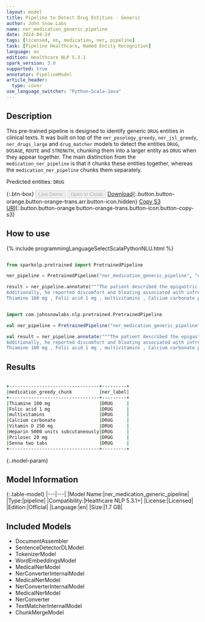 ```yaml
---
layout: model
title: Pipeline to Detect Drug Entities - Generic
author: John Snow Labs
name: ner_medication_generic_pipeline
date: 2024-04-24
tags: [licensed, en, medication, ner, pipeline]
task: [Pipeline Healthcare, Named Entity Recognition]
language: en
edition: Healthcare NLP 5.3.1
spark_version: 3.0
supported: true
annotator: PipelineModel
article_header:
  type: cover
use_language_switcher: "Python-Scala-Java"
---
```


## Description

This pre-trained pipeline is designed to identify generic `DRUG` entities in clinical texts. It was built on top of the `ner_posology_greedy`, `ner_jsl_greedy`, `ner_drugs_large` and `drug_matcher` models to detect the entities `DRUG`, `DOSAGE`, `ROUTE` and `STRENGTH`, chunking them into a larger entity as `DRUG` when they appear together.
The main distinction from the `medication_ner_pipeline` is that it chunks these entities together, whereas the `medication_ner_pipeline` chunks them separately.

Predicted entities: `DRUG`

{:.btn-box}
<button class="button button-orange" disabled>Live Demo</button>
<button class="button button-orange" disabled>Open in Colab</button>
[Download](https://s3.amazonaws.com/auxdata.johnsnowlabs.com/clinical/models/ner_medication_generic_pipeline_en_5.3.1_3.0_1713959976950.zip){:.button.button-orange.button-orange-trans.arr.button-icon.hidden}
[Copy S3 URI](s3://auxdata.johnsnowlabs.com/clinical/models/ner_medication_generic_pipeline_en_5.3.1_3.0_1713959976950.zip){:.button.button-orange.button-orange-trans.button-icon.button-copy-s3}

## How to use



<div class="tabs-box" markdown="1">
{% include programmingLanguageSelectScalaPythonNLU.html %}
  
```python

from sparknlp.pretrained import PretrainedPipeline

ner_pipeline = PretrainedPipeline("ner_medication_generic_pipeline", "en", "clinical/models")

result = ner_pipeline.annotate("""The patient described the epigastric pain as burning and worsening after meals, often accompanied by heartburn and regurgitation, particularly when lying down. 
Additionally, he reported discomfort and bloating associated with infrequent bowel movements. In response, his doctor prescribed a regimen tailored to his conditions: 
Thiamine 100 mg , Folic acid 1 mg , multivitamins , Calcium carbonate plus Vitamin D 250 mg , Heparin 5000 units subcutaneously , Prilosec 20 mg , Senna two tabs .""")

```
```scala

import com.johnsnowlabs.nlp.pretrained.PretrainedPipeline

val ner_pipeline = PretrainedPipeline("ner_medication_generic_pipeline", "en", "clinical/models")

val result = ner_pipeline.annotate("""The patient described the epigastric pain as burning and worsening after meals, often accompanied by heartburn and regurgitation, particularly when lying down. 
Additionally, he reported discomfort and bloating associated with infrequent bowel movements. In response, his doctor prescribed a regimen tailored to his conditions: 
Thiamine 100 mg , Folic acid 1 mg , multivitamins , Calcium carbonate plus Vitamin D 250 mg , Heparin 5000 units subcutaneously , Prilosec 20 mg , Senna two tabs .""")

```
</div>

## Results

```bash

+---------------------------------+---------+
|medication_greedy_chunk          |ner_label|
+---------------------------------+---------+
|Thiamine 100 mg                  |DRUG     |
|Folic acid 1 mg                  |DRUG     |
|multivitamins                    |DRUG     |
|Calcium carbonate                |DRUG     |
|Vitamin D 250 mg                 |DRUG     |
|Heparin 5000 units subcutaneously|DRUG     |
|Prilosec 20 mg                   |DRUG     |
|Senna two tabs                   |DRUG     |
+---------------------------------+---------+

```

{:.model-param}
## Model Information

{:.table-model}
|---|---|
|Model Name:|ner_medication_generic_pipeline|
|Type:|pipeline|
|Compatibility:|Healthcare NLP 5.3.1+|
|License:|Licensed|
|Edition:|Official|
|Language:|en|
|Size:|1.7 GB|

## Included Models

- DocumentAssembler
- SentenceDetectorDLModel
- TokenizerModel
- WordEmbeddingsModel
- MedicalNerModel
- NerConverterInternalModel
- MedicalNerModel
- NerConverterInternalModel
- MedicalNerModel
- NerConverter
- TextMatcherInternalModel
- ChunkMergeModel
